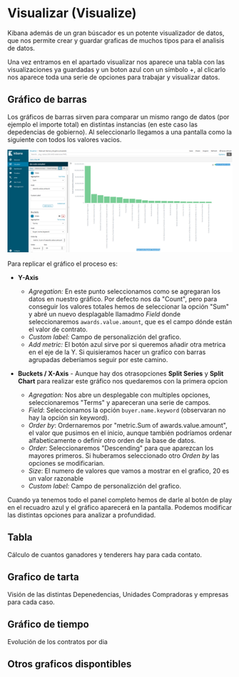 # Visualizar (Visualize)

Kibana además de un gran búscador es un potente visualizador de datos, que nos permite crear y guardar graficas de muchos tipos para el analisis de datos. 

Una vez entramos en el apartado visualizar nos aparece una tabla con las visualizaciones ya guardadas y un boton azul con un símbolo +, al clicarlo nos aparece toda una serie de opciones para trabajar y visualizar datos. 

## Gráfico de barras

Los gráficos de barras sirven para comparar un mismo rango de datos (por ejemplo el importe total) en distintas instancias (en este caso las depedencias de gobierno). Al seleccionarlo llegamos a una pantalla como la siguiente con todos los valores vacios.

!["Grafico Barras"](GBarras.png "Grafico Barras")

Para replicar el gráfico el proceso es:
* **Y-Axis**
  * *Agregation:* En este punto seleccionamos como se agregaran los datos en nuestro gráfico. Por defecto nos da "Count", pero para conseguir los valores totales hemos de seleccionar la opción "Sum" y abré un nuevo desplagable llamadmo *Field* donde seleccionaremos `awards.value.amount`, que es el campo dónde están el valor de contrato.
  * *Custom label:* Campo de personalizción del grafico.
  * *Add metric:* El botón azul sirve por si queremos añadir otra metrica en el eje de la Y. Si quisieramos hacer un grafíco con barras agrupadas deberíamos seguir por este camino. 

* **Buckets / X-Axis** - Aunque hay dos otrasopciones **Split Series** y **Split Chart** para realizar este gráfico nos quedaremos con la primera opcion
  * *Agregation:* Nos abre un desplegable con multiples opciones, seleccionaremos "Terms" y apareceran una serie de campos.
  * *Field*: Seleccionamos la opción `buyer.name.keyword` (observaran no hay la opción sin keyword).
  * *Order by*: Ordernaremos por "metric.Sum of awards.value.amount", el valor que pusimos en el inicio, aunque también podríamos ordenar alfabeticamente o definir otro orden de la base de datos. 
  * *Order*: Seleccionaremos "Descending" para que aparezcan los mayores primeros. Si huberamos seleccionado otro *Orden by* las opciones se modificarian. 
  * *Size*: El numero de valores que vamos a mostrar en el grafico, 20 es un valor razonable
  * *Custom label:* Campo de personalizción del grafico.

Cuando ya tenemos todo el panel completo hemos de darle al botón de play en el recuadro azul y el gráfico aparecerá en la pantalla. Podemos modificar las distintas opciones para analizar a profundidad. 

## Tabla 

Cálculo de cuantos ganadores y tenderers hay para cada contato. 

## Grafico de tarta

Visión de las distintas Depenedencias, Unidades Compradoras y empresas para cada caso. 



## Gráfico de tiempo

Evolución de los contratos por dia 

## Otros graficos dispontibles
